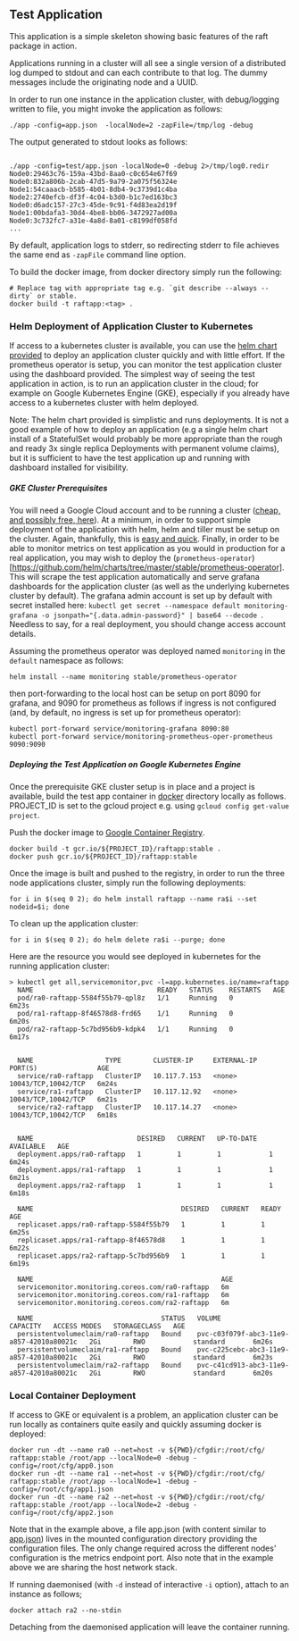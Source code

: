 ## Test Application

This application is a simple skeleton showing basic features of the raft package in action.

Applications running in a cluster will all see a single version of a distributed log dumped to stdout and can each
contribute to that log. The dummy messages include the originating node and a UUID.

In order to run one instance in the application cluster, with debug/logging written to file, you might invoke the
application as follows:

```
./app -config=app.json  -localNode=2 -zapFile=/tmp/log -debug
```

The output generated to stdout looks as follows:

```

./app -config=test/app.json -localNode=0 -debug 2>/tmp/log0.redir
Node0:29463c76-159a-43bd-8aa0-c0c654e67f69
Node0:832a806b-2cab-47d5-9a79-2a075f56324e
Node1:54caaacb-b585-4b01-8db4-9c3739d1c4ba
Node2:2740efcb-df3f-4c04-b3d0-b1c7ed163bc3
Node0:d6adc157-27c3-45de-9c91-f4d83ea2d19f
Node1:00bdafa3-30d4-4be8-bb06-3472927ad00a
Node0:3c732fc7-a31e-4a8d-8a01-c8199df058fd
...
```

By default, application logs to stderr, so redirecting stderr to file achieves the same end as `-zapFile` command line
option.

To build the docker image, from docker directory simply run the following:

```
# Replace tag with appropriate tag e.g. `git describe --always --dirty` or stable.
docker build -t raftapp:<tag> .
```

### Helm Deployment of Application Cluster to Kubernetes

If access to a kubernetes cluster is available, you can use the [helm chart provided](helm/raftapp) to deploy an application
cluster quickly and with little effort. If the prometheus operator is setup, you can monitor the test application
cluster using the dashboard provided. The simplest way of seeing the test application in action, is to run an application
cluster in the cloud; for example on Google Kubernetes Engine (GKE), especially if you already have access to a
kubernetes cluster with helm deployed.

Note:  The helm chart provided is simplistic and runs deployments. It is not a good example of how to deploy an application
(e.g a single helm chart install of a StatefulSet would probably be more appropriate than the rough and ready 3x single
replica Deployments with permanent volume claims), but it is sufficient to have the test application up and running with
dashboard installed for visibility.

##### GKE Cluster Prerequisites

You will need a Google Cloud account and to be running a cluster ([cheap, and possibly free, here](https://cloud.google.com/kubernetes-engine/docs/quickstart)).
At a minimum, in order to support simple deployment of the application with helm, helm and tiller must be setup on the
cluster. Again, thankfully, this is [easy and quick](https://docs.bitnami.com/kubernetes/get-started-gke/). Finally,
in order to be able to monitor metrics on test application as you would in production for a real application, you
may wish to deploy the (`prometheus-operator`)[https://github.com/helm/charts/tree/master/stable/prometheus-operator].
This will scrape the test application automatically and serve grafana dashboards for the application cluster (as well
as the underlying kubernetes cluster by default). The grafana admin account is set up by default with secret installed
here: `kubectl get secret --namespace default monitoring-grafana -o jsonpath="{.data.admin-password}" | base64 --decode `.
Needless to say, for a real deployment, you should change access account details.

Assuming the prometheus operator was deployed named `monitoring` in the `default` namespace as follows:
```
helm install --name monitoring stable/prometheus-operator
```

then port-forwarding to the local host can be setup on port 8090 for grafana, and 9090 for prometheus as follows if
ingress is not configured (and, by default, no ingress is set up for prometheus operator):

```
kubectl port-forward service/monitoring-grafana 8090:80
kubectl port-forward service/monitoring-prometheus-oper-prometheus 9090:9090
```


##### Deploying the Test Application on Google Kubernetes Engine

Once the prerequisite GKE cluster setup is in place and a project is available, build the test app container in
[docker](docker) directory locally as follows. PROJECT_ID is set to the gcloud project e.g. using
`gcloud config get-value project`.

Push the docker image to [Google Container Registry](https://cloud.google.com/container-registry/).

```
docker build -t gcr.io/${PROJECT_ID}/raftapp:stable .
docker push gcr.io/${PROJECT_ID}/raftapp:stable
```

Once the image is built and pushed to the registry, in order to run the three node applications cluster, simply run the
following deployments: 

```
for i in $(seq 0 2); do helm install raftapp --name ra$i --set nodeid=$i; done
```

To clean up the application cluster:

```
for i in $(seq 0 2); do helm delete ra$i --purge; done
```

Here are the resource you would see deployed in kubernetes for the running application cluster:

```
> kubectl get all,servicemonitor,pvc -l=app.kubernetes.io/name=raftapp
  NAME                               READY   STATUS    RESTARTS   AGE
  pod/ra0-raftapp-5584f55b79-qpl8z   1/1     Running   0          6m23s
  pod/ra1-raftapp-8f46578d8-frd65    1/1     Running   0          6m20s
  pod/ra2-raftapp-5c7bd956b9-kdpk4   1/1     Running   0          6m17s
  
  
  NAME                  TYPE        CLUSTER-IP     EXTERNAL-IP   PORT(S)               AGE
  service/ra0-raftapp   ClusterIP   10.117.7.153   <none>        10043/TCP,10042/TCP   6m24s
  service/ra1-raftapp   ClusterIP   10.117.12.92   <none>        10043/TCP,10042/TCP   6m21s
  service/ra2-raftapp   ClusterIP   10.117.14.27   <none>        10043/TCP,10042/TCP   6m18s
  
  
  NAME                          DESIRED   CURRENT   UP-TO-DATE   AVAILABLE   AGE
  deployment.apps/ra0-raftapp   1         1         1            1           6m24s
  deployment.apps/ra1-raftapp   1         1         1            1           6m21s
  deployment.apps/ra2-raftapp   1         1         1            1           6m18s
  
  NAME                                     DESIRED   CURRENT   READY   AGE
  replicaset.apps/ra0-raftapp-5584f55b79   1         1         1       6m25s
  replicaset.apps/ra1-raftapp-8f46578d8    1         1         1       6m22s
  replicaset.apps/ra2-raftapp-5c7bd956b9   1         1         1       6m19s
  
  NAME                                               AGE
  servicemonitor.monitoring.coreos.com/ra0-raftapp   6m
  servicemonitor.monitoring.coreos.com/ra1-raftapp   6m
  servicemonitor.monitoring.coreos.com/ra2-raftapp   6m
  
  NAME                                STATUS   VOLUME                                     CAPACITY   ACCESS MODES   STORAGECLASS   AGE
  persistentvolumeclaim/ra0-raftapp   Bound    pvc-c03f079f-abc3-11e9-a857-42010a80021c   2Gi        RWO            standard       6m26s
  persistentvolumeclaim/ra1-raftapp   Bound    pvc-c225cebc-abc3-11e9-a857-42010a80021c   2Gi        RWO            standard       6m23s
  persistentvolumeclaim/ra2-raftapp   Bound    pvc-c41cd913-abc3-11e9-a857-42010a80021c   2Gi        RWO            standard       6m20s

```


### Local Container Deployment

If access to GKE or equivalent is a problem, an application cluster can be run locally as containers quite easily and
quickly assuming docker is deployed:

```
docker run -dt --name ra0 --net=host -v ${PWD}/cfgdir:/root/cfg/ raftapp:stable /root/app --localNode=0 -debug -config=/root/cfg/app0.json
docker run -dt --name ra1 --net=host -v ${PWD}/cfgdir:/root/cfg/ raftapp:stable /root/app --localNode=1 -debug -config=/root/cfg/app1.json
docker run -dt --name ra2 --net=host -v ${PWD}/cfgdir:/root/cfg/ raftapp:stable /root/app --localNode=2 -debug -config=/root/cfg/app2.json
```

Note that in the example above, a file app<index>.json (with content similar to [app.json](test/app.json)) lives in the
mounted configuration directory providing the configuration files. The only change required across the different nodes'
configuration is the metrics endpoint port. Also note that in the example above we are sharing the host network stack.

If running daemonised (with `-d` instead of interactive `-i` option), attach to an instance as follows;

```
docker attach ra2 --no-stdin
```

Detaching from the daemonised application will leave the container running.